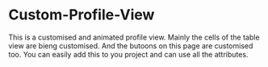 # Custom-Profile-View
This is a customised and animated profile view. Mainly the cells of the table view are bieng customised. And the butoons on this page are customised too. You can easily add this to you project and can use all the attributes. 
